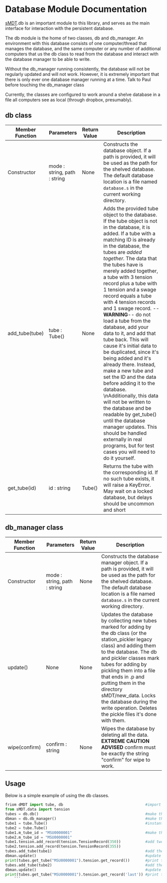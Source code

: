 Database Module Documentation
=============================

[sMDT](sMDT.md).db is an important module to this library, and serves as the main interface for interaction with the persistent database.

The db module is the home of two classes, db and db_manager. An environment with this database consists of one computer/thread that manages the database, and the same computer or any number of additional computers that us the db class to read from the database and interact with the database manager to be able to write.

Without the db_manager running consistently, the database will not be regularly updated and will not work. However, it is extremely important that there is only ever one database manager running at a time. Talk to Paul before touching the db_manager class

Currently, the classes are configured to work around a shelve database in a file all computers see as local (through dropbox, presumably).



db class
--------

Member Function | Parameters | Return Value | Description
---|---|---|---
Constructor | mode : string, path : string | None | Constructs the database object. If a path is provided, it will be used as the path for the shelved database. The default database location is a file named `database.s` in the current working directory.
add_tube(tube) | tube : Tube() | None | Adds the provided tube object to the database. If the tube object is not in the database, it is added. If a tube with a matching ID is already in the database, the tubes are *added together.* The data that the tubes have is merely added together, a tube with 3 tension record plus a tube with 1 tension and a swage record equals a tube with 4 tension records and 1 swage record. --**WARNING**-- do not load a tube from the database, add your data to it, and add that tube back. This will cause it's initial data to be duplicated, since it's being added and it's already there. Instead, make a new tube and set the ID and the data before adding it to the database. \nAdditionally, this data will not be written to the database and be readable by get_tube() until the database manager updates. This should be handled externally in real programs, but for test cases you will need to do it yourself. 
get_tube(id) | id : string | Tube() | Returns the tube with the corresponding id. If no such tube exists, it will raise a KeyError. May wait on a locked database, but delays should be uncommon and short

db_manager class
----------------

Member Function | Parameters | Return Value | Description
---|---|---|---
Constructor | mode : string, path : string | None | Constructs the database manager object. If a path is provided, it will be used as the path for the shelved database. The default database location is a file named `database.s` in the current working directory.
update() | None | None | Updates the database by collecting new tubes marked for adding by the db class (or the station_pickler legacy class) and adding them to the database. The db and pickler classes mark tubes for adding by pickling them into a file that ends in .p and putting them in the directory sMDT/new_data. Locks the database during the write operation. Deletes the pickle files it's done with them.
wipe(confirm) | confirm : string | None | Wipes the database by deleting all the data. **EXTREME CAUTION ADVISED** confirm must be exactly the string "confirm" for wipe to work. 

Usage
-----
Below is a simple example of using the db classes.
```python
friom dMDT import tube, db                                     #import the relevant modules
from sMDT.data import tension
tubes = db.db()                                                #make the database object
dbman = db.db_manager()                                        #make the db manager object. NOT NEEDED IF ON THE REAL LAB SYSTEM OR ANY OUTSIDE THE TEST ENVIRONMENT, WILL BE RAN BY THE DATABASE MANAGER PROGRAM
tube1 = tube.Tube()                                            #instantiate tubes
tube2 = tube.Tube()
tube1.m_tube_id = "MSU0000001"                                 #make them both have them same ID
tube2.m_tube_id = "MSU0000001"
tube1.tension.add_record(tension.TensionRecord(350))           #add two different tension records
tube2.tension.add_record(tension.TensionRecord(355))
tubes.add_tube(tube1)                                          #add the first tube
dbman.update()                                                 #update the database. NOT NEEDED ON REAL LAB SYSTEM
print(tubes.get_tube("MSU0000001").tension.get_record())       #print the tube's tension record, should be 350
tubes.add_tube(tube2)                                          #add the first tube
dbman.update()                                                 #update the database. NOT NEEDED ON REAL LAB SYSTEM
print(tubes.get_tube("MSU0000001").tension.get_record('last')) #print the tube's last tension record, should be 355 now
    ```

